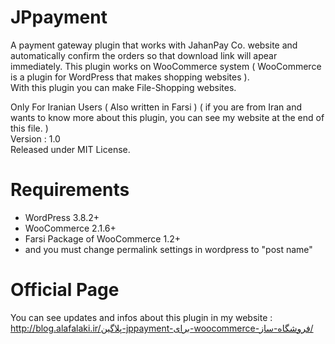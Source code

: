 JPpayment
=========

A payment gateway plugin that works with JahanPay Co. website and automatically confirm the orders so that download link will apear immediately.
This plugin works on WooCommerce system ( WooCommerce is a plugin for WordPress that makes shopping websites ).<br />
With this plugin you can make File-Shopping websites.

Only For Iranian Users ( Also written in Farsi ) ( if you are from Iran and wants to know more about this plugin, you can see my website at the end of this file. )<br />
Version : 1.0<br />
Released under MIT License.

Requirements
=========

- WordPress 3.8.2+
- WooCommerce 2.1.6+
- Farsi Package of WooCommerce 1.2+
- and you must change permalink settings in wordpress to "post name"

Official Page
=========

You can see updates and infos about this plugin in my website :<br />
http://blog.alafalaki.ir/پلاگین-jppayment-برای-woocommerce-فروشگاه-ساز/
